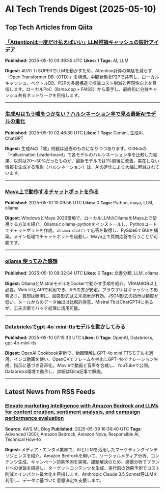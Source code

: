# AI Tech Trends Digest (2025-05-10)


## Top Tech Articles from Qiita


### [「Attentionは一度だけ払えばいい」LLM推論キャッシュの設計アイデア](https://qiita.com/sanchan_ite/items/0d903225c5b73a91a123)
**Published:** 2025-05-10 03:39:55 UTC
**Likes:** 1
**Tags:** AI, LLM

**Digest:**
4070 Ti SUPERでLLMを動かすため、Attention計算の無駄を減らす「Open Transformer DB（OTD）」を構想。中間状態をP2Pで共有し、ローカルキャッシュ、ベクトルDB、P2Pの多層構造で推論コスト削減と再現性向上を目指します。ローカルPoC（llama.cpp + FAISS）から着手し、最終的に分散キャッシュ共有ネットワークを目指します。

---

### [生成AIはもう嘘をつかない？ハルシネーション率で見る最新AIモデルの進化](https://qiita.com/Aloha2691/items/b8f3e2eb681213cff20d)
**Published:** 2025-05-10 02:46:30 UTC
**Likes:** 1
**Tags:** Gemini, 生成AI, ChatGPT

**Digest:**
生成AIの「嘘」問題は過去のものになりつつあります。GitHubの「Hallucination Leaderboard」で各モデルのハルシネーション率を比較した結果、以前は20〜30%だったものが、最新モデルでは1%前後に改善。実在しない情報を生成する現象（ハルシネーション）は、AIの進化により大幅に軽減されています。

---

### [Maya上で動作するチャットボットを作る](https://qiita.com/scixarts/items/2bf4adb00bc9f71bb501)
**Published:** 2025-05-10 10:09:56 UTC
**Likes:** 0
**Tags:** Python, maya, LLM, ollama

**Digest:**
WindowsとMaya 2026環境で、ローカルLLMのOllamaをMaya上で使用する方法を紹介。Ollamaとollama-pythonをインストールし、Pythonコードでチャットボットを作成。`ollama.chat()` で応答を取得し、PySide6でGUIを構築。メイン処理でチャットボットを起動し、Maya上で質問応答を行うことが可能です。

---

### [ollama 使ってみた感想](https://qiita.com/ikuo0/items/07c4db7a602031c03de8)
**Published:** 2025-05-10 08:32:34 UTC
**Likes:** 0
**Tags:** 文書分類, LLM, ollama

**Digest:**
OllamaとMistralモデルをDockerで動かす手順を紹介。VRAM8GB以上必要。Web UIとAPIで利用でき、APIの方が安定。ブラウザUIはキャッシュの影響あり。質問は簡潔に、回答形式は文末指示が有効。JSON形式の指示は精度が低い。メールからのデータ抽出は比較的得意。Mistral 7bはChatGPT4に劣るが、工夫次第でバッチ処理に活用可能。

---

### [Databricksでgpt-4o-mini-ttsモデルを動かしてみる](https://qiita.com/taka_yayoi/items/3b9319901311dfd5a8dd)
**Published:** 2025-05-10 07:15:33 UTC
**Likes:** 0
**Tags:** OpenAI, Databricks, gpt-4o-mini-tts

**Digest:**
OpenAI Cookbook更新で、動画理解にGPT-4o mini TTSモデルを適用。インコ動画を使い、OpenCVでフレームを抽出しGPT-4oでナレーション生成、指示に基づき音声化。iMovieで動画と音声を合成し、YouTubeで公開。Databricks環境で動作し、詳細はQiita記事で解説。

---

## Latest News from RSS Feeds


### [Elevate marketing intelligence with Amazon Bedrock and LLMs for content creation, sentiment analysis, and campaign performance evaluation](https://aws.amazon.com/blogs/machine-learning/elevate-marketing-intelligence-with-amazon-bedrock-and-llms-for-content-creation-sentiment-analysis-and-campaign-performance-evaluation/)
**Source:** AWS ML Blog
**Published:** 2025-05-09 16:36:40 UTC
**Tags:** Advanced (300), Amazon Bedrock, Amazon Nova, Responsible AI, Technical How-to

**Digest:**
メディア・エンタメ業界で、AIとLLMを活用したマーケティングインテリジェンスを紹介。Amazon Bedrockを用いて、ソーシャルメディア分析、コンテンツ生成、キャンペーン効果予測を実現。課題解決のため、感情分析でブランドへの世論を把握し、ターゲットコンテンツを生成、実行前の効果予測でコスト削減とインパクト最大化を目指します。Anthropic Claude 3.5 Sonnet等LLMを利用し、データに基づいた意思決定を支援します。

---